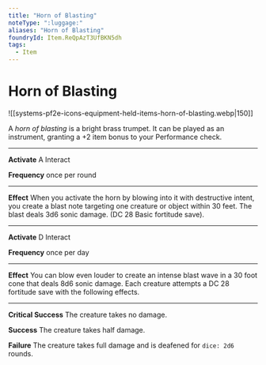 ```yaml
---
title: "Horn of Blasting"
noteType: ":luggage:"
aliases: "Horn of Blasting"
foundryId: Item.ReQpAzT3UfBKN5dh
tags:
  - Item
---
```


# Horn of Blasting
![[systems-pf2e-icons-equipment-held-items-horn-of-blasting.webp|150]]

A _horn of blasting_ is a bright brass trumpet. It can be played as an instrument, granting a +2 item bonus to your Performance check.

* * *

**Activate** A Interact

**Frequency** once per round

* * *

**Effect** When you activate the horn by blowing into it with destructive intent, you create a blast note targeting one creature or object within 30 feet. The blast deals 3d6 sonic damage. (DC 28 Basic fortitude save).

* * *

**Activate** D Interact

**Frequency** once per day

* * *

**Effect** You can blow even louder to create an intense blast wave in a 30 foot cone that deals 8d6 sonic damage. Each creature attempts a DC 28 fortitude save with the following effects.

* * *

**Critical Success** The creature takes no damage.

**Success** The creature takes half damage.

**Failure** The creature takes full damage and is deafened for `dice: 2d6` rounds.

